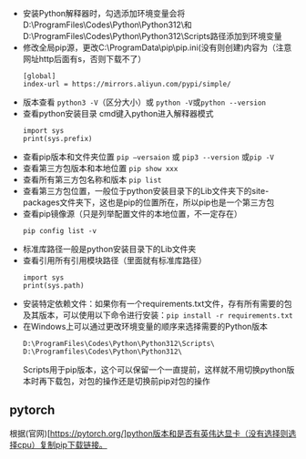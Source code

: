 - 安装Python解释器时，勾选添加环境变量会将D:\ProgramFiles\Codes\Python\Python312\和D:\ProgramFiles\Codes\Python\Python312\Scripts路径添加到环境变量
- 修改全局pip源，更改C:\ProgramData\pip\pip.ini(没有则创建)内容为（注意网址http后面有s，否则下载不了）
  ```
  [global]
  index-url = https://mirrors.aliyun.com/pypi/simple/
  ```
- 版本查看 `python3 -V`（区分大小）或 `python -V`或`python --version`
- 查看python安装目录
  cmd键入python进入解释器模式
  ```
  import sys
  print(sys.prefix)
  ```
- 查看pip版本和文件夹位置 `pip —versaion` 或 `pip3 --version` 或`pip -V`
- 查看第三方包版本和本地位置 ``pip show xxx``
- 查看所有第三方包名称和版本 `pip list`
- 查看第三方包位置，一般位于python安装目录下的Lib文件夹下的site-packages文件夹下，这也是pip的位置所在，所以pip也是一个第三方包
- 查看pip镜像源（只是列举配置文件的本地位置，不一定存在）
  ```
  pip config list -v
  ```
- 标准库路径一般是python安装目录下的Lib文件夹
- 查看引用所有引用模块路径（里面就有标准库路径）
  ```
  import sys
  print(sys.path)
  ```
- 安装特定依赖文件：如果你有一个requirements.txt文件，存有所有需要的包及其版本，可以使用以下命令进行安装：`pip install -r requirements.txt`
- 在Windows上可以通过更改环境变量的顺序来选择需要的Python版本
  ```
  D:\ProgramFiles\Codes\Python\Python312\Scripts\
  D:\Programfiles\Codes\Python\Python312\
  ```
  Scripts用于pip版本，这个可以保留一个一直提前，这样就不用切换python版本时再下载包，对包的操作还是切换前pip对包的操作
## pytorch
根据(官网)[https://pytorch.org/]python版本和是否有英伟达显卡（没有选择则选择cpu）复制pip下载链接。

